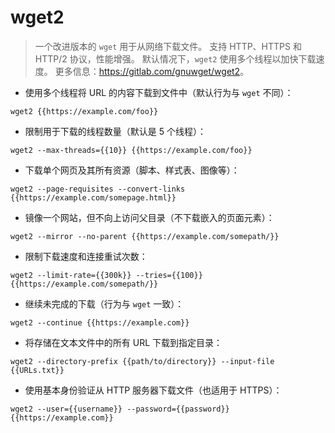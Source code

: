 # wget2

> 一个改进版本的 `wget` 用于从网络下载文件。
> 支持 HTTP、HTTPS 和 HTTP/2 协议，性能增强。
> 默认情况下，`wget2` 使用多个线程以加快下载速度。
> 更多信息：<https://gitlab.com/gnuwget/wget2>。

- 使用多个线程将 URL 的内容下载到文件中（默认行为与 `wget` 不同）：

`wget2 {{https://example.com/foo}}`

- 限制用于下载的线程数量（默认是 5 个线程）：

`wget2 --max-threads={{10}} {{https://example.com/foo}}`

- 下载单个网页及其所有资源（脚本、样式表、图像等）：

`wget2 --page-requisites --convert-links {{https://example.com/somepage.html}}`

- 镜像一个网站，但不向上访问父目录（不下载嵌入的页面元素）：

`wget2 --mirror --no-parent {{https://example.com/somepath/}}`

- 限制下载速度和连接重试次数：

`wget2 --limit-rate={{300k}} --tries={{100}} {{https://example.com/somepath/}}`

- 继续未完成的下载（行为与 `wget` 一致）：

`wget2 --continue {{https://example.com}}`

- 将存储在文本文件中的所有 URL 下载到指定目录：

`wget2 --directory-prefix {{path/to/directory}} --input-file {{URLs.txt}}`

- 使用基本身份验证从 HTTP 服务器下载文件（也适用于 HTTPS）：

`wget2 --user={{username}} --password={{password}} {{https://example.com}}`